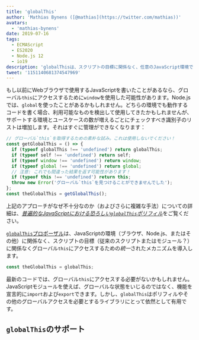```yaml
---
title: 'globalThis'
author: 'Mathias Bynens ([@mathias](https://twitter.com/mathias))'
avatars:
  - 'mathias-bynens'
date: 2019-07-16
tags:
  - ECMAScript
  - ES2020
  - Node.js 12
  - io19
description: 'globalThisは、スクリプトの目標に関係なく、任意のJavaScript環境でグローバルthisにアクセスするための統一されたメカニズムを導入します。'
tweet: '1151140681374547969'
---
```

もし以前にWebブラウザで使用するJavaScriptを書いたことがあるなら、グローバル`this`にアクセスするために`window`を使用した可能性があります。Node.jsでは、`global`を使ったことがあるかもしれません。どちらの環境でも動作するコードを書く場合、利用可能なものを検出して使用してきたかもしれませんが、サポートする環境とユースケースの数が増えるごとにチェックすべき識別子のリストは増加します。それはすぐに管理ができなくなります：

<!--truncate-->
```js
// グローバル`this`を取得するための素朴な試み。これは使用しないでください！
const getGlobalThis = () => {
  if (typeof globalThis !== 'undefined') return globalThis;
  if (typeof self !== 'undefined') return self;
  if (typeof window !== 'undefined') return window;
  if (typeof global !== 'undefined') return global;
  // 注意: これでも間違った結果を返す可能性があります！
  if (typeof this !== 'undefined') return this;
  throw new Error('グローバル`this`を見つけることができませんでした');
};
const theGlobalThis = getGlobalThis();
```

上記のアプローチがなぜ不十分なのか（およびさらに複雑な手法）についての詳細は、[_普遍的なJavaScriptにおける恐ろしい`globalThis`ポリフィル_](https://mathiasbynens.be/notes/globalthis)をご覧ください。

[`globalThis`プロポーザル](https://github.com/tc39/proposal-global)は、JavaScriptの環境（ブラウザ、Node.js、またはその他）に関係なく、スクリプトの目標（従来のスクリプトまたはモジュール？）に関係なくグローバル`this`にアクセスするための*統一*されたメカニズムを導入します。

```js
const theGlobalThis = globalThis;
```

最新のコードでは、グローバル`this`にアクセスする必要がないかもしれません。JavaScriptモジュールを使えば、グローバルな状態をいじるのではなく、機能を宣言的に`import`および`export`できます。しかし、`globalThis`はポリフィルやその他のグローバルアクセスを必要とするライブラリにとって依然として有用です。

## `globalThis`のサポート

<feature-support chrome="71 /blog/v8-release-71#javascript-language-features"
                 firefox="65"
                 safari="12.1"
                 nodejs="12 https://twitter.com/mathias/status/1120700101637353473"
                 babel="yes https://github.com/zloirock/core-js#ecmascript-globalthis"></feature-support>
